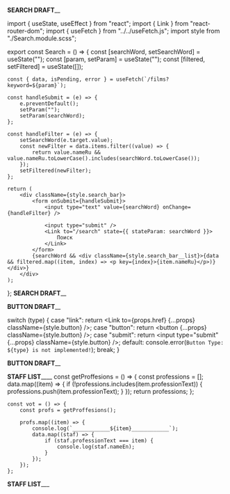 ______________________SEARCH DRAFT________________________

import { useState, useEffect } from "react";
import { Link } from "react-router-dom";
import { useFetch } from "../../useFetch.js";
import style from "./Search.module.scss";

export const Search = () => {
	const [searchWord, setSearchWord] = useState("");
	const [param, setParam] = useState("");
	const [filtered, setFiltered] = useState([]);

	const { data, isPending, error } = useFetch(`/films?keyword=${param}`);

	const handleSubmit = (e) => {
		e.preventDefault();
		setParam("");
		setParam(searchWord);
	};

	const handleFilter = (e) => {
		setSearchWord(e.target.value);
		const newFilter = data.items.filter((value) => {
			return value.nameRu && value.nameRu.toLowerCase().includes(searchWord.toLowerCase());
		});
		setFiltered(newFilter);
	};

	return (
		<div className={style.search_bar}>
			<form onSubmit={handleSubmit}>
				<input type="text" value={searchWord} onChange={handleFilter} />

				<input type="submit" />
				<Link to="/search" state={{ stateParam: searchWord }}>
					Поиск
				</Link>
			</form>
			{searchWord && <div className={style.search_bar__list}>{data && filtered.map((item, index) => <p key={index}>{item.nameRu}</p>)}</div>}
		</div>
	);
};
______________________SEARCH DRAFT________________________

______________________BUTTON DRAFT________________________

switch (type) {
		case "link":
			return <Link to={props.href} {...props} className={style.button} />;
		case "button":
			return <button {...props} className={style.button} />;
		case "submit":
			return <input type="submit" {...props} className={style.button} />;
		default:
			console.error(`Button Type: ${type} is not implemented!`);
			break;
	}

______________________BUTTON DRAFT________________________


______________________STAFF LIST__________________________
	const getProffesions = () => {
		const professions = [];
		data.map((item) => {
			if (!professions.includes(item.professionText)) {
				professions.push(item.professionText);
			}
		});
		return professions;
	};

	const vot = () => {
		const profs = getProffesions();

		profs.map((item) => {
			console.log(`____________${item}____________`);
			data.map((staf) => {
				if (staf.professionText === item) {
					console.log(staf.nameEn);
				}
			});
		});
	};
______________________STAFF LIST_________________________